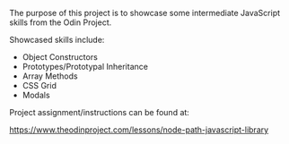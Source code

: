 The purpose of this project is to showcase some intermediate JavaScript skills from the Odin Project.

Showcased skills include:

- Object Constructors
- Prototypes/Prototypal Inheritance
- Array Methods
- CSS Grid
- Modals

Project assignment/instructions can be found at:

https://www.theodinproject.com/lessons/node-path-javascript-library